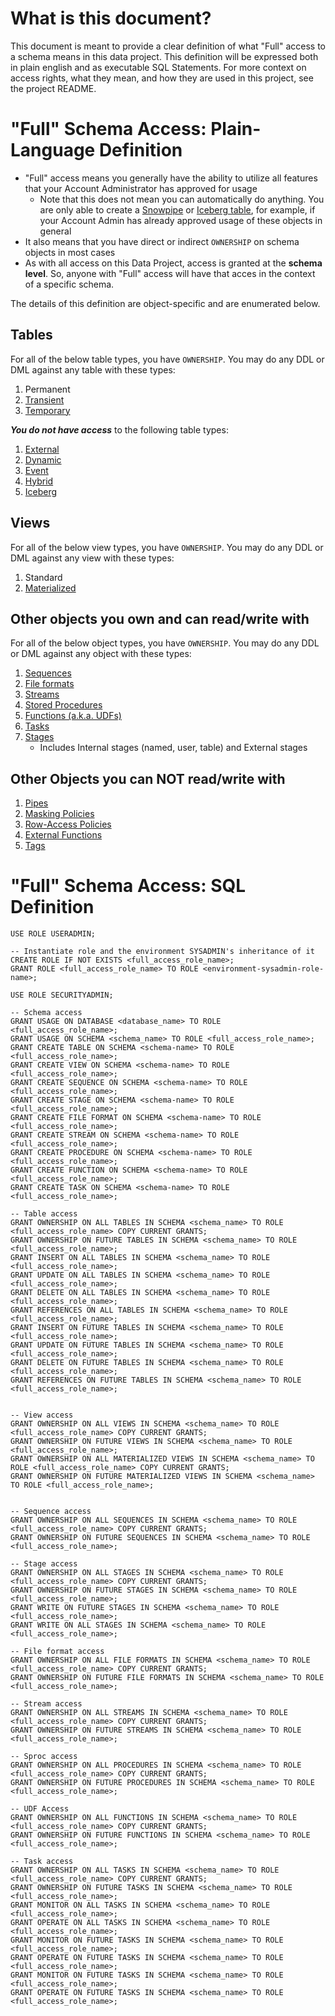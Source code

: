 # What is this document? 

This document is meant to provide a clear definition of what "Full" access to a schema means in this data project. This definition will be expressed both in plain english and as executable SQL Statements. For more context on access rights, what they mean, and how they are used in this project, see the project README.

# "Full" Schema Access: Plain-Language Definition

- "Full" access means you generally have the ability to utilize all features that your Account Administrator has approved for usage
    - Note that this does not mean you can automatically do anything. You are only able to create a [Snowpipe](https://docs.snowflake.com/en/user-guide/data-load-snowpipe-intro) or [Iceberg table](https://docs.snowflake.com/en/user-guide/tables-iceberg), for example, if your Account Admin has already approved usage of these objects in general
- It also means that you have direct or indirect `OWNERSHIP` on schema objects in most cases
- As with all access on this Data Project, access is granted at the **schema level**. So, anyone with "Full" access will have that acces in the context of a specific schema.

The details of this definition are object-specific and are enumerated below.


## Tables

For all of the below table types, you have `OWNERSHIP`. You may do any DDL or DML against any table with these types:
1. Permanent
2. [Transient](https://docs.snowflake.com/en/user-guide/tables-temp-transient)
3. [Temporary](https://docs.snowflake.com/en/user-guide/tables-temp-transient)

***You do not have access*** to the following table types:
1. [External](https://docs.snowflake.com/en/user-guide/tables-external-intro)
2. [Dynamic](https://docs.snowflake.com/en/user-guide/dynamic-tables-intro)
3. [Event](https://docs.snowflake.com/en/developer-guide/logging-tracing/event-table-setting-up)
4. [Hybrid](https://docs.snowflake.com/en/user-guide/tables-hybrid)
5. [Iceberg](https://docs.snowflake.com/en/user-guide/tables-iceberg)


## Views

For all of the below view types, you have `OWNERSHIP`. You may do any DDL or DML against any view with these types:
1. Standard
2. [Materialized](https://docs.snowflake.com/en/user-guide/views-materialized)


## Other objects you own and can read/write with

For all of the below object types, you have `OWNERSHIP`. You may do any DDL or DML against any object with these types:
1. [Sequences](https://docs.snowflake.com/en/user-guide/querying-sequences)
2. [File formats](https://docs.snowflake.com/en/sql-reference/sql/create-file-format)
3. [Streams](https://docs.snowflake.com/en/user-guide/streams-intro)
4. [Stored Procedures](https://docs.snowflake.com/en/developer-guide/stored-procedure/stored-procedures-usage)
5. [Functions (a.k.a. UDFs)](https://docs.snowflake.com/en/developer-guide/udf/udf-overview)
6. [Tasks](https://docs.snowflake.com/en/user-guide/tasks-intro)
7. [Stages](https://docs.snowflake.com/en/sql-reference/sql/create-stage)
    - Includes Internal stages (named, user, table) and External stages 

## Other Objects you can NOT read/write with
1. [Pipes](https://docs.snowflake.com/en/user-guide/data-load-snowpipe-intro)
2. [Masking Policies](https://docs.snowflake.com/user-guide/security-column-ddm-intro)
3. [Row-Access Policies](https://docs.snowflake.com/en/user-guide/security-row-intro)
4. [External Functions](https://docs.snowflake.com/en/sql-reference/external-functions-introduction)
5. [Tags](https://docs.snowflake.com/en/user-guide/object-tagging)



# "Full" Schema Access: SQL Definition

```
USE ROLE USERADMIN;

-- Instantiate role and the environment SYSADMIN's inheritance of it
CREATE ROLE IF NOT EXISTS <full_access_role_name>;
GRANT ROLE <full_access_role_name> TO ROLE <environment-sysadmin-role-name>;

USE ROLE SECURITYADMIN;

-- Schema access
GRANT USAGE ON DATABASE <database_name> TO ROLE <full_access_role_name>;
GRANT USAGE ON SCHEMA <schema_name> TO ROLE <full_access_role_name>;
GRANT CREATE TABLE ON SCHEMA <schema-name> TO ROLE <full_access_role_name>;
GRANT CREATE VIEW ON SCHEMA <schema-name> TO ROLE <full_access_role_name>;
GRANT CREATE SEQUENCE ON SCHEMA <schema-name> TO ROLE <full_access_role_name>;
GRANT CREATE STAGE ON SCHEMA <schema-name> TO ROLE <full_access_role_name>;
GRANT CREATE FILE FORMAT ON SCHEMA <schema-name> TO ROLE <full_access_role_name>;
GRANT CREATE STREAM ON SCHEMA <schema-name> TO ROLE <full_access_role_name>;
GRANT CREATE PROCEDURE ON SCHEMA <schema-name> TO ROLE <full_access_role_name>;
GRANT CREATE FUNCTION ON SCHEMA <schema-name> TO ROLE <full_access_role_name>;
GRANT CREATE TASK ON SCHEMA <schema-name> TO ROLE <full_access_role_name>;

-- Table access
GRANT OWNERSHIP ON ALL TABLES IN SCHEMA <schema_name> TO ROLE <full_access_role_name> COPY CURRENT GRANTS;
GRANT OWNERSHIP ON FUTURE TABLES IN SCHEMA <schema_name> TO ROLE <full_access_role_name>;
GRANT INSERT ON ALL TABLES IN SCHEMA <schema_name> TO ROLE <full_access_role_name>;
GRANT UPDATE ON ALL TABLES IN SCHEMA <schema_name> TO ROLE <full_access_role_name>;
GRANT DELETE ON ALL TABLES IN SCHEMA <schema_name> TO ROLE <full_access_role_name>;
GRANT REFERENCES ON ALL TABLES IN SCHEMA <schema_name> TO ROLE <full_access_role_name>;
GRANT INSERT ON FUTURE TABLES IN SCHEMA <schema_name> TO ROLE <full_access_role_name>;
GRANT UPDATE ON FUTURE TABLES IN SCHEMA <schema_name> TO ROLE <full_access_role_name>;
GRANT DELETE ON FUTURE TABLES IN SCHEMA <schema_name> TO ROLE <full_access_role_name>;
GRANT REFERENCES ON FUTURE TABLES IN SCHEMA <schema_name> TO ROLE <full_access_role_name>;


-- View access
GRANT OWNERSHIP ON ALL VIEWS IN SCHEMA <schema_name> TO ROLE <full_access_role_name> COPY CURRENT GRANTS;
GRANT OWNERSHIP ON FUTURE VIEWS IN SCHEMA <schema_name> TO ROLE <full_access_role_name>;
GRANT OWNERSHIP ON ALL MATERIALIZED VIEWS IN SCHEMA <schema_name> TO ROLE <full_access_role_name> COPY CURRENT GRANTS;
GRANT OWNERSHIP ON FUTURE MATERIALIZED VIEWS IN SCHEMA <schema_name> TO ROLE <full_access_role_name>;


-- Sequence access
GRANT OWNERSHIP ON ALL SEQUENCES IN SCHEMA <schema_name> TO ROLE <full_access_role_name> COPY CURRENT GRANTS;
GRANT OWNERSHIP ON FUTURE SEQUENCES IN SCHEMA <schema_name> TO ROLE <full_access_role_name>;

-- Stage access
GRANT OWNERSHIP ON ALL STAGES IN SCHEMA <schema_name> TO ROLE <full_access_role_name> COPY CURRENT GRANTS;
GRANT OWNERSHIP ON FUTURE STAGES IN SCHEMA <schema_name> TO ROLE <full_access_role_name>;
GRANT WRITE ON FUTURE STAGES IN SCHEMA <schema_name> TO ROLE <full_access_role_name>;
GRANT WRITE ON ALL STAGES IN SCHEMA <schema_name> TO ROLE <full_access_role_name>;

-- File format access
GRANT OWNERSHIP ON ALL FILE FORMATS IN SCHEMA <schema_name> TO ROLE <full_access_role_name> COPY CURRENT GRANTS;
GRANT OWNERSHIP ON FUTURE FILE FORMATS IN SCHEMA <schema_name> TO ROLE <full_access_role_name>;

-- Stream access
GRANT OWNERSHIP ON ALL STREAMS IN SCHEMA <schema_name> TO ROLE <full_access_role_name> COPY CURRENT GRANTS;
GRANT OWNERSHIP ON FUTURE STREAMS IN SCHEMA <schema_name> TO ROLE <full_access_role_name>;

-- Sproc access
GRANT OWNERSHIP ON ALL PROCEDURES IN SCHEMA <schema_name> TO ROLE <full_access_role_name> COPY CURRENT GRANTS;
GRANT OWNERSHIP ON FUTURE PROCEDURES IN SCHEMA <schema_name> TO ROLE <full_access_role_name>;

-- UDF Access
GRANT OWNERSHIP ON ALL FUNCTIONS IN SCHEMA <schema_name> TO ROLE <full_access_role_name> COPY CURRENT GRANTS;
GRANT OWNERSHIP ON FUTURE FUNCTIONS IN SCHEMA <schema_name> TO ROLE <full_access_role_name>;

-- Task access
GRANT OWNERSHIP ON ALL TASKS IN SCHEMA <schema_name> TO ROLE <full_access_role_name> COPY CURRENT GRANTS;
GRANT OWNERSHIP ON FUTURE TASKS IN SCHEMA <schema_name> TO ROLE <full_access_role_name>;
GRANT MONITOR ON ALL TASKS IN SCHEMA <schema_name> TO ROLE <full_access_role_name>;
GRANT OPERATE ON ALL TASKS IN SCHEMA <schema_name> TO ROLE <full_access_role_name>;
GRANT MONITOR ON FUTURE TASKS IN SCHEMA <schema_name> TO ROLE <full_access_role_name>;
GRANT OPERATE ON FUTURE TASKS IN SCHEMA <schema_name> TO ROLE <full_access_role_name>;
GRANT MONITOR ON FUTURE TASKS IN SCHEMA <schema_name> TO ROLE <full_access_role_name>;
GRANT OPERATE ON FUTURE TASKS IN SCHEMA <schema_name> TO ROLE <full_access_role_name>;
```
